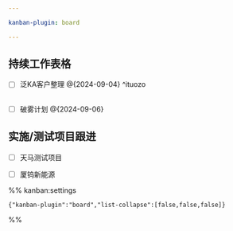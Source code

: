 ```yaml
---

kanban-plugin: board

---
```


## 持续工作表格

- [ ] 泛KA客户整理 @{2024-09-04} ^ituozo


## 

- [ ] 破雾计划 @{2024-09-06}


## 实施/测试项目跟进

- [ ] 天马测试项目
- [ ] 厦钨新能源




%% kanban:settings
```
{"kanban-plugin":"board","list-collapse":[false,false,false]}
```
%%